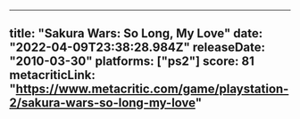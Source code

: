 
---
title: "Sakura Wars: So Long, My Love"
date: "2022-04-09T23:38:28.984Z"
releaseDate: "2010-03-30"
platforms: ["ps2"]
score: 81
metacriticLink: "https://www.metacritic.com/game/playstation-2/sakura-wars-so-long-my-love"
---
